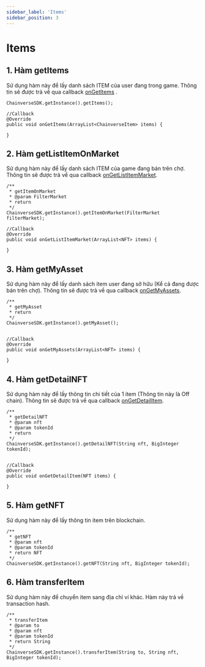 ```yaml
---
sidebar_label: 'Items'
sidebar_position: 3
---
```


# Items
## 1. Hàm getItems
Sử dụng hàm này để lấy danh sách ITEM của user đang trong game. Thông tin sẽ được trả về qua callback  [onGetItems](/docs/sdk/android/over-view#5-callback-ongetitems) .

```
ChainverseSDK.getInstance().getItems();

//Callback
@Override
public void onGetItems(ArrayList<ChainverseItem> items) {
            
}
```

## 2. Hàm getListItemOnMarket
Sử dụng hàm này để lấy danh sách ITEM của game đang bán trên chợ. Thông tin sẽ được trả về qua callback [onGetListItemMarket](/docs/sdk/android/over-view#7-callback-ongetlistitemmarket).

```
/**
 * getItemOnMarket
 * @param FilterMarket
 * return
 */
ChainverseSDK.getInstance().getItemOnMarket(FilterMarket filterMarket);

//Callback
@Override
public void onGetListItemMarket(ArrayList<NFT> items) {
            
}
```

## 3. Hàm getMyAsset
Sử dụng hàm này để lấy danh sách item user đang sở hữu (Kể cả đang được bán trên chợ). Thông tin sẽ được trả về qua callback [onGetMyAssets](/docs/sdk/android/over-view#8-callback-ongetmyassets).

```
/**
 * getMyAsset
 * return
 */
ChainverseSDK.getInstance().getMyAsset();


//Callback
@Override
public void onGetMyAssets(ArrayList<NFT> items) {
            
}
```

## 4. Hàm getDetailNFT
Sử dụng hàm này để lấy thông tin chi tiết của 1 item (Thông tin này là Off chain). Thông tin sẽ được trả về qua callback [onGetDetailItem](/docs/sdk/android/over-view#9-callback-ongetdetailitem).

```
/**
 * getDetailNFT
 * @param nft
 * @param tokenId
 * return
 */
ChainverseSDK.getInstance().getDetailNFT(String nft, BigInteger tokenId);


//Callback
@Override
public void onGetDetailItem(NFT items) {
            
}
```

## 5. Hàm getNFT
Sử dụng hàm này để lấy thông tin item trên blockchain.

```
/**
 * getNFT
 * @param nft
 * @param tokenId
 * return NFT
 */
ChainverseSDK.getInstance().getNFT(String nft, BigInteger tokenId);
```

## 6. Hàm transferItem
Sử dụng hàm này để chuyển item sang địa chỉ ví khác. Hàm này trả về transaction hash.

```
/**
 * transferItem
 * @param to
 * @param nft
 * @param tokenId
 * return String
 */
ChainverseSDK.getInstance().transferItem(String to, String nft, BigInteger tokenId);
```

